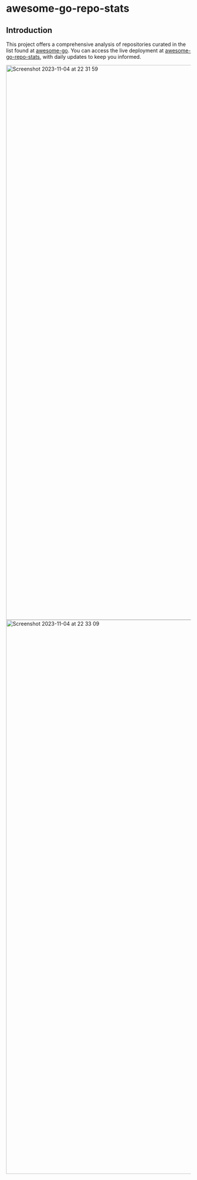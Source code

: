 # awesome-go-repo-stats

## Introduction

This project offers a comprehensive analysis of repositories curated in the list found at [awesome-go](https://github.com/avelino/awesome-go). You can access the live deployment at [awesome-go-repo-stats](https://emanuelef.github.io/awesome-go-repo-stats), with daily updates to keep you informed.

<img width="1509" alt="Screenshot 2023-11-04 at 22 31 59" src="https://github.com/emanuelef/awesome-go-repo-stats/assets/48717/4c1b01c1-0632-4824-8882-2d012ca55231">

<img width="1507" alt="Screenshot 2023-11-04 at 22 33 09" src="https://github.com/emanuelef/awesome-go-repo-stats/assets/48717/87291eb9-302d-4710-96b5-e75abd90d6f5">
